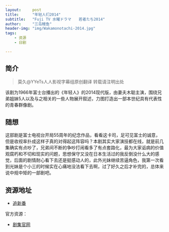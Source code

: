 ```yaml
---
layout:     post
title:      "年轻人们2014"
subtitle:   "Fuji TV 水曜ドラマ　　若者たち2014"
author:     "三岛鳗鱼"
header-img: "img/Wakamonotachi-2014.jpg"
tags:
    - 资源
    - 日剧

---
```


## 简介
>莫久@YYeTs人人影视字幕组原创翻译 转载请注明出处

该剧为1966年富士台播出的《年轻人》的2014现代版，由妻夫木聪主演，围绕兄弟姐妹5人以及与之相关的一些人物展开叙述，力图打造出一部本世纪具有代表性的青春群像剧。

## 随想

这部剧是富士电视台开局55周年的纪念作品，看看这卡司，足可见富士的诚意，但是收视率扑成这样子真的对得起这阵容吗？本剧其实大家演技都在线，就是前几集确实有点吵了，兄弟间不断的争吵打闹看多了有点套路化，最为大家诟病的价值观腐朽和不切和现实的问题，思想保守又没在日本生活过的我反倒没什么大的感觉，后面的剧情耐心看下去还是挺感动人的，此外光妹继续苦逼角色，我第一次看到光妹是个小三的时候实在心痛地没法看下去啊，过了好久之后才补完的，总体来说中规中矩的一部剧吧。

## 资源地址

* [追新番](http://www.zhuixinfan.com/main.php?mod=viewtvplay&pid=410&extra=)

官方资源：

* [剧集官网](http://www.fujitv.co.jp/b_hp/wakamono/index.html)